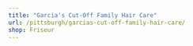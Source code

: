 ```yaml
---
title: "Garcia's Cut-Off Family Hair Care"
url: /pittsburgh/garcias-cut-off-family-hair-care/
shop: Friseur
---
```

